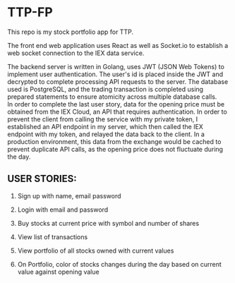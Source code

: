 # TTP-FP

This repo is my stock portfolio app for TTP. 

The front end web application uses React as well as Socket.io to establish a web socket connection to the IEX data service.

The backend server is written in Golang, uses JWT (JSON Web Tokens) to implement user authentication. The user's id is placed inside the JWT and decrypted to complete processing API requests to the server. The database used is PostgreSQL, and the trading transaction is completed using prepared statements to ensure atomicity across multiple database calls.  
In order to complete the last user story, data for the opening price must be obtained from the IEX Cloud, an API that requires authentication. In order to prevent the client from calling the service with my private token, I established an API endpoint in my server, which then called the IEX endpoint with my token, and relayed the data back to the client.  In a production environment, this data from the exchange would be cached to prevent duplicate API calls, as the opening price does not fluctuate during the day.  

## USER STORIES:

1. Sign up with name, email password

2. Login with email and password 

3. Buy stocks at current price with symbol and number of shares 

4. View list of transactions 

5. View portfolio of all stocks owned with current values

6. On Portfolio, color of stocks changes during the day based on current value against opening value
